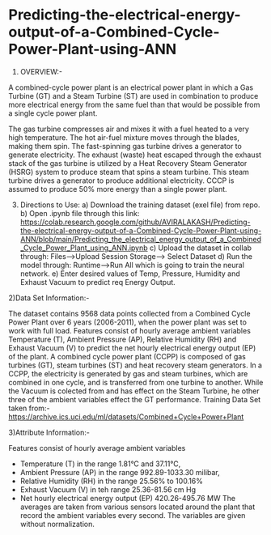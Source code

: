 # Predicting-the-electrical-energy-output-of-a-Combined-Cycle-Power-Plant-using-ANN
1) OVERVIEW:-

A combined-cycle power plant is an electrical power plant in which a Gas Turbine (GT) and a Steam Turbine (ST) are used in combination to produce more electrical energy from the same fuel than that would be possible from a single cycle power plant.

The gas turbine compresses air and mixes it with a fuel heated to a very high temperature. The hot air-fuel mixture moves through the blades, making them spin. The fast-spinning gas turbine drives a generator to generate electricity. The exhaust (waste) heat escaped through the exhaust stack of the gas turbine is utilized by a Heat Recovery Steam Generator (HSRG) system to produce steam that spins a steam turbine. This steam turbine drives a generator to produce additional electricity. CCCP is assumed to produce 50% more energy than a single power plant.


3)  Directions to Use:
  a) Download the training dataset (exel file) from repo.
  b) Open .ipynb file through this link: https://colab.research.google.com/github/AVIRALAKASH/Predicting-the-electrical-energy-output-of-a-Combined-Cycle-Power-Plant-using-ANN/blob/main/Predicting_the_electrical_energy_output_of_a_Combined_Cycle_Power_Plant_using_ANN.ipynb
  c) Upload the dataset in collab through: Files-->Upload Session Storage--> Select Dataset
  d) Run the model through: Runtime-->Run All which is going to train the neural network.
  e) Enter desired values of Temp, Pressure, Humidity and Exhaust Vacuum to predict req Energy Output.

2)Data Set Information:-

The dataset contains 9568 data points collected from a Combined Cycle Power Plant over 6 years (2006-2011), when the power plant was set to work with full load. Features consist of hourly average ambient variables Temperature (T), Ambient Pressure (AP), Relative Humidity (RH) and Exhaust Vacuum (V) to predict the net hourly electrical energy output (EP) of the plant.
A combined cycle power plant (CCPP) is composed of gas turbines (GT), steam turbines (ST) and heat recovery steam generators. In a CCPP, the electricity is generated by gas and steam turbines, which are combined in one cycle, and is transferred from one turbine to another. While the Vacuum is colected from and has effect on the Steam Turbine, he other three of the ambient variables effect the GT performance.
Training Data Set taken from:- https://archive.ics.uci.edu/ml/datasets/Combined+Cycle+Power+Plant

3)Attribute Information:-

Features consist of hourly average ambient variables
- Temperature (T) in the range 1.81°C and 37.11°C,
- Ambient Pressure (AP) in the range 992.89-1033.30 milibar,
- Relative Humidity (RH) in the range 25.56% to 100.16%
- Exhaust Vacuum (V) in teh range 25.36-81.56 cm Hg
- Net hourly electrical energy output (EP) 420.26-495.76 MW
The averages are taken from various sensors located around the plant that record the ambient variables every second. The variables are given without normalization.


